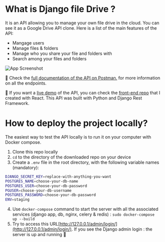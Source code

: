 # What is Django file Drive ?
It is an API allowing you to manage your own file drive in the cloud. You can see it as a Google Drive API clone.
Here is a list of the main features of the API:
- Mangage users
- Manage files & folders
- Manage who you share your file and folders with
- Search among your files and folders

![App Screenshot](https://i.ibb.co/yySBLmm/apidoc.png)  

🔗 Check the [full documentation of the API on Postman.](https://documenter.getpostman.com/view/11214441/UVyvvE6f) for more information on all the endpoints.

🚀 If you want a [live demo](#) of the API, you can check the [front-end repo](https://github.com/Virgin75/file-drive-front) that I created with React.
This API was built with Python and Django Rest Framework.

# How to deploy the project locally?
The easiest way to test the API locally is to run it on your computer with Docker compose.

1. Clone this repo locally
2. `cd` to the directory of the downloaded repo on your device
3. Create a `.env` file in the root directory, with the following variable names (mandatory):
``` bash
DJANGO_SECRET_KEY=replace-with-anything-you-want
POSTGRES_NAME=choose-your-db-name
POSTGRES_USER=choose-your-db-password
PGUSER=choose-your-db-username
POSTGRES_PASSWORD=choose-your-db-password
ENV=staging
```
4. Use `docker-compose` command to start the server with all the associated services (django app, db, nginx, celery & redis) : `sudo docker-compose up --build`
5. Try to access this URL[http://127.0.0.1/admin/login/](http://127.0.0.1/admin/login/). If you see the Django admin login : the server is up and running 🎉
